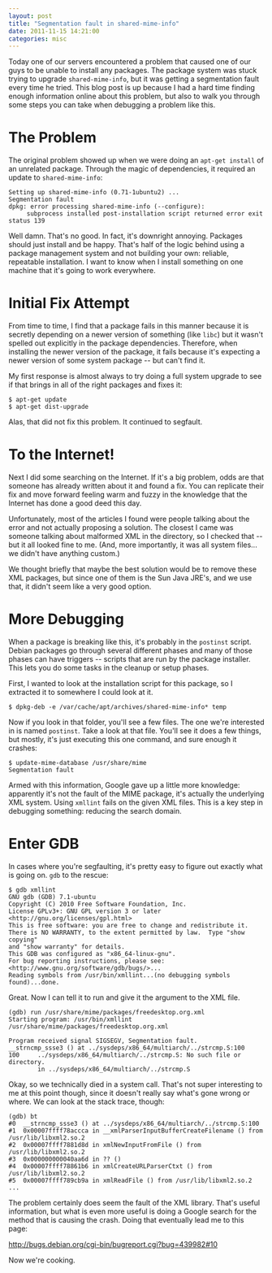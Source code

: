 ```yaml
---
layout: post
title: "Segmentation fault in shared-mime-info"
date: 2011-11-15 14:21:00
categories: misc
---
```


Today one of our servers encountered a problem that caused one of our
guys to be unable to install any packages. The package system was stuck
trying to upgrade `shared-mime-info`, but it was getting a segmentation
fault every time he tried. This blog post is up because I had a hard
time finding enough information online about this problem, but also to
walk you through some steps you can take when debugging a problem like
this.

# The Problem

The original problem showed up when we were doing an `apt-get install`
of an unrelated package. Through the magic of dependencies, it required
an update to `shared-mime-info`:

    Setting up shared-mime-info (0.71-1ubuntu2) ...
    Segmentation fault
    dpkg: error processing shared-mime-info (--configure):
         subprocess installed post-installation script returned error exit status 139

Well damn. That's no good. In fact, it's downright annoying. Packages
should just install and be happy. That's half of the logic behind
using a package management system and not building your own: reliable,
repeatable installation. I want to know when I install something on one
machine that it's going to work everywhere.

# Initial Fix Attempt

From time to time, I find that a package fails in this manner because it
is secretly depending on a newer version of something (like `libc`) but
it wasn't spelled out explicitly in the package dependencies. Therefore,
when installing the newer version of the package, it fails because it's
expecting a newer version of some system package -- but can't find it.

My first response is almost always to try doing a full system upgrade to
see if that brings in all of the right packages and fixes it:

    $ apt-get update
    $ apt-get dist-upgrade

Alas, that did not fix this problem. It continued to segfault.

# To the Internet!

Next I did some searching on the Internet. If it's a big problem, odds
are that someone has already written about it and found a fix. You can
replicate their fix and move forward feeling warm and fuzzy in the
knowledge that the Internet has done a good deed this day.

Unfortunately, most of the articles I found were people talking about
the error and not actually proposing a solution. The closest I came was
someone talking about malformed XML in the directory, so I checked that
-- but it all looked fine to me. (And, more importantly, it was all
system files... we didn't have anything custom.)

We thought briefly that maybe the best solution would be to remove these
XML packages, but since one of them is the Sun Java JRE's, and we use
that, it didn't seem like a very good option.

# More Debugging

When a package is breaking like this, it's probably in the `postinst`
script. Debian packages go through several different phases and many of
those phases can have triggers -- scripts that are run by the package
installer. This lets you do some tasks in the cleanup or setup phases.

First, I wanted to look at the installation script for this package, so
I extracted it to somewhere I could look at it.

    $ dpkg-deb -e /var/cache/apt/archives/shared-mime-info* temp

Now if you look in that folder, you'll see a few files. The one we're
interested in is named `postinst`. Take a look at that file. You'll see
it does a few things, but mostly, it's just executing this one command,
and sure enough it crashes:

    $ update-mime-database /usr/share/mime
    Segmentation fault

Armed with this information, Google gave up a little more knowledge:
apparently it's not the fault of the MIME package, it's actually the
underlying XML system. Using `xmllint` fails on the given XML files.
This is a key step in debugging something: reducing the search domain.

# Enter GDB

In cases where you're segfaulting, it's pretty easy to figure out
exactly what is going on. `gdb` to the rescue:

    $ gdb xmllint
    GNU gdb (GDB) 7.1-ubuntu
    Copyright (C) 2010 Free Software Foundation, Inc.
    License GPLv3+: GNU GPL version 3 or later <http://gnu.org/licenses/gpl.html>
    This is free software: you are free to change and redistribute it.
    There is NO WARRANTY, to the extent permitted by law.  Type "show copying"
    and "show warranty" for details.
    This GDB was configured as "x86_64-linux-gnu".
    For bug reporting instructions, please see:
    <http://www.gnu.org/software/gdb/bugs/>...
    Reading symbols from /usr/bin/xmllint...(no debugging symbols found)...done.

Great. Now I can tell it to run and give it the argument to the XML
file.

    (gdb) run /usr/share/mime/packages/freedesktop.org.xml
    Starting program: /usr/bin/xmllint /usr/share/mime/packages/freedesktop.org.xml

    Program received signal SIGSEGV, Segmentation fault.
    __strncmp_ssse3 () at ../sysdeps/x86_64/multiarch/../strcmp.S:100
    100     ../sysdeps/x86_64/multiarch/../strcmp.S: No such file or directory.
            in ../sysdeps/x86_64/multiarch/../strcmp.S

Okay, so we technically died in a system call. That's not super
interesting to me at this point though, since it doesn't really say
what's gone wrong or where. We can look at the stack trace, though:

    (gdb) bt
    #0  __strncmp_ssse3 () at ../sysdeps/x86_64/multiarch/../strcmp.S:100
    #1  0x00007ffff78accca in __xmlParserInputBufferCreateFilename () from /usr/lib/libxml2.so.2
    #2  0x00007ffff7881d8d in xmlNewInputFromFile () from /usr/lib/libxml2.so.2
    #3  0x000000000040aa6d in ?? ()
    #4  0x00007ffff78861b6 in xmlCreateURLParserCtxt () from /usr/lib/libxml2.so.2
    #5  0x00007ffff789cb9a in xmlReadFile () from /usr/lib/libxml2.so.2
    ...

The problem certainly does seem the fault of the XML library. That's
useful information, but what is even more useful is doing a Google
search for the method that is causing the crash. Doing that eventually
lead me to this page:

http://bugs.debian.org/cgi-bin/bugreport.cgi?bug=439982#10

Now we're cooking.

# 

